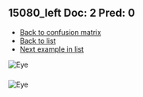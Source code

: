 ## 15080_left Doc: 2 Pred: 0
- [Back to confusion matrix](https://github.com/juliandewit/kaggle_retinopathy/blob/master/matrix.md)
- [Back to list](https://github.com/juliandewit/kaggle_retinopathy/blob/master/lists/20/list.md)
- [Next example in list](https://github.com/juliandewit/kaggle_retinopathy/blob/master/lists/20/15/15095_left.md)

![Eye](https://retinopaty.blob.core.windows.net/size1024/15080_left_2.jpeg)

### 

![Eye]()
